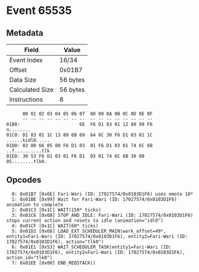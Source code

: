 # Event 65535

## Metadata

| Field           | Value    |
|-----------------|----------|
| Event Index     | 16/34    |
| Offset          | 0x01B7   |
| Data Size       | 56 bytes |
| Calculated Size | 56 bytes |
| Instructions    | 8        |

```
      00 01 02 03 04 05 06 07  08 09 0A 0B 0C 0D 0E 0F
      -- -- -- -- -- -- -- --  -- -- -- -- -- -- -- --
01B0:                      6E  F6 D1 03 01 12 80 99 F6         n........
01C0: D1 03 01 1C 13 80 6B 69  64 6C 30 F6 D1 03 01 1C  ......kidl0.....
01D0: 03 80 66 05 80 F6 D1 03  01 F6 D1 03 01 74 6C 6B  ..f..........tlk
01E0: 30 53 F6 D1 03 01 F6 D1  03 01 74 6C 6B 30 00     0S........tlk0. 
```

## Opcodes

```
  0: 0x01B7 [0x6E] Fari-Wari (ID: 17027574/0x0103D1F6) uses emote 18*
  1: 0x01BE [0x99] Wait for Fari-Wari (ID: 17027574/0x0103D1F6) animation to complete
  2: 0x01C3 [0x1C] WAIT(150* ticks)
  3: 0x01C6 [0x6B] STOP_AND_IDLE: Fari-Wari (ID: 17027574/0x0103D1F6) stops current action and resets to idle (animation="idl0")
  4: 0x01CF [0x1C] WAIT(60* ticks)
  5: 0x01D2 [0x66] LOAD_EXT_SCHEDULER_MAIN(work_offset=49*, entity1=Fari-Wari (ID: 17027574/0x0103D1F6), entity2=Fari-Wari (ID: 17027574/0x0103D1F6), action="tlk0")
  6: 0x01E1 [0x53] WAIT_SCHEDULER_TASK(entity1=Fari-Wari (ID: 17027574/0x0103D1F6), entity2=Fari-Wari (ID: 17027574/0x0103D1F6), action_id="tlk0")
  7: 0x01EE [0x00] END_REQSTACK()
```
